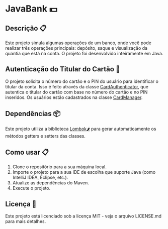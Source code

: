 # JavaBank 💵

## Descrição 📋

Este projeto simula algumas operações de um banco, onde você pode realizar três operações principais: depósito, saque e visualização da quantia que está na conta. O projeto foi desenvolvido inteiramente em Java.

## Autenticação do Titular do Cartão 🔐

O projeto solicita o número do cartão e o PIN do usuário para identificar o titular da conta. Isso é feito através da classe [CardAuthenticator](src/main/java/org/javabank/services/CardAuthenticator.java), que autentica o titular do cartão com base no número do cartão e no PIN inseridos. Os usuários estão cadastrados na classe [CardManager](src/main/java/org/javabank/services/CardManager.java).

## Dependências 📦

Este projeto utiliza a biblioteca [Lombok🌶](https://projectlombok.org/) para gerar automaticamente os métodos getters e setters das classes.

## Como usar 📋

1. Clone o repositório para a sua máquina local.
2. Importe o projeto para a sua IDE de escolha que suporte Java (como IntelliJ IDEA, Eclipse, etc.).
3. Atualize as dependências do Maven.
4. Execute o projeto.

## Licença 📃

Este projeto está licenciado sob a licença MIT - veja o arquivo LICENSE.md para mais detalhes.
